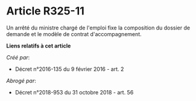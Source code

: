 # Article R325-11

Un arrêté du ministre chargé de l'emploi fixe la composition du dossier de demande et le modèle de contrat d'accompagnement.

**Liens relatifs à cet article**

_Créé par_:

  - Décret n°2016-135 du 9 février 2016 - art. 2

_Abrogé par_:

  - Décret n°2018-953 du 31 octobre 2018 - art. 56
